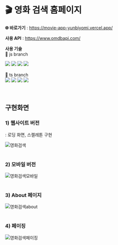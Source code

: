 # 🎬 영화 검색 홈페이지


**🌐 바로가기** : https://movie-app-yunbiyomi.vercel.app/
<br>

**사용 API** : https://www.omdbapi.com/

**사용 기술**
<br>
🌳 js branch
<div>
  <img src="https://img.shields.io/badge/html5-E34F26?style=for-the-badge&logo=html5&logoColor=white"> 
  <img src="https://img.shields.io/badge/css-1572B6?style=for-the-badge&logo=css3&logoColor=white"> 
  <img src="https://img.shields.io/badge/javascript-F7DF1E?style=for-the-badge&logo=javascript&logoColor=black"> 
  <img src="https://img.shields.io/badge/vercel-000000?style=for-the-badge&logo=vercel&logoColor=white">
</div>

<br>
🌳 ts branch
<div>
  <img src="https://img.shields.io/badge/html5-E34F26?style=for-the-badge&logo=html5&logoColor=white"> 
  <img src="https://img.shields.io/badge/css-1572B6?style=for-the-badge&logo=css3&logoColor=white"> 
  <img src="https://img.shields.io/badge/typescript-3178C6?style=for-the-badge&logo=javascript&logoColor=white"> 
  <img src="https://img.shields.io/badge/vercel-000000?style=for-the-badge&logo=vercel&logoColor=white">
</div>
<br><br>

## 구현화면
### 1) 웹사이트 버전
: 로딩 화면, 스켈레톤 구현
<br>

![영화검색](https://github.com/yunbiyomi/Movie-app/assets/83996384/8013762b-56ba-4da6-be46-72da7453af24)
<br><br>

### 2) 모바일 버전
![영화검색모바일](https://github.com/yunbiyomi/Movie-app/assets/83996384/c41a13a3-2053-4b95-9cef-b5d3d809d7db)
<br><br>

### 3) About 페이지
![영화검색about](https://github.com/yunbiyomi/Movie-app/assets/83996384/283e9674-1c04-4677-b428-a4589899412d)
<br><br>

### 4) 페이징
![영화검색페이징](https://github.com/yunbiyomi/Movie-app/assets/83996384/6495d7ef-405b-4b8d-9b2b-13158dcb699e)
<br><br>